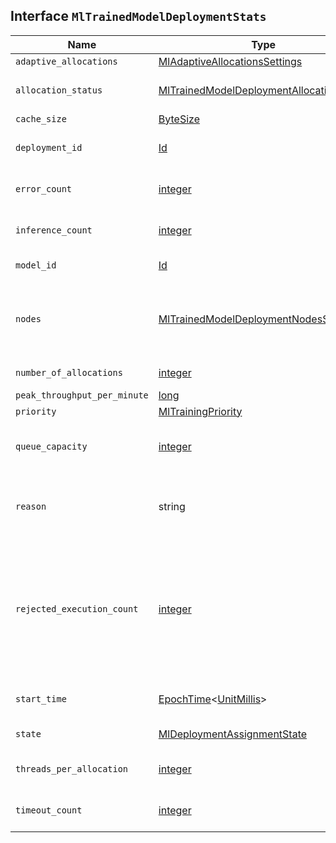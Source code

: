 ## Interface `MlTrainedModelDeploymentStats`

| Name | Type | Description |
| - | - | - |
| `adaptive_allocations` | [MlAdaptiveAllocationsSettings](./MlAdaptiveAllocationsSettings.md) | &nbsp; |
| `allocation_status` | [MlTrainedModelDeploymentAllocationStatus](./MlTrainedModelDeploymentAllocationStatus.md) | The detailed allocation status for the deployment. |
| `cache_size` | [ByteSize](./ByteSize.md) | &nbsp; |
| `deployment_id` | [Id](./Id.md) | The unique identifier for the trained model deployment. |
| `error_count` | [integer](./integer.md) | The sum of `error_count` for all nodes in the deployment. |
| `inference_count` | [integer](./integer.md) | The sum of `inference_count` for all nodes in the deployment. |
| `model_id` | [Id](./Id.md) | The unique identifier for the trained model. |
| `nodes` | [MlTrainedModelDeploymentNodesStats](./MlTrainedModelDeploymentNodesStats.md)[] | The deployment stats for each node that currently has the model allocated. In serverless, stats are reported for a single unnamed virtual node. |
| `number_of_allocations` | [integer](./integer.md) | The number of allocations requested. |
| `peak_throughput_per_minute` | [long](./long.md) | &nbsp; |
| `priority` | [MlTrainingPriority](./MlTrainingPriority.md) | &nbsp; |
| `queue_capacity` | [integer](./integer.md) | The number of inference requests that can be queued before new requests are rejected. |
| `reason` | string | The reason for the current deployment state. Usually only populated when the model is not deployed to a node. |
| `rejected_execution_count` | [integer](./integer.md) | The sum of `rejected_execution_count` for all nodes in the deployment. Individual nodes reject an inference request if the inference queue is full. The queue size is controlled by the `queue_capacity` setting in the start trained model deployment API. |
| `start_time` | [EpochTime](./EpochTime.md)<[UnitMillis](./UnitMillis.md)> | The epoch timestamp when the deployment started. |
| `state` | [MlDeploymentAssignmentState](./MlDeploymentAssignmentState.md) | The overall state of the deployment. |
| `threads_per_allocation` | [integer](./integer.md) | The number of threads used be each allocation during inference. |
| `timeout_count` | [integer](./integer.md) | The sum of `timeout_count` for all nodes in the deployment. |
